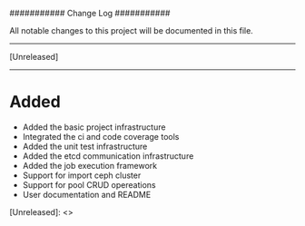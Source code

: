 ###########
Change Log
###########


All notable changes to this project will be documented in this file.

*************
[Unreleased]
*************

Added
=====
- Added the basic project infrastructure
- Integrated the ci and code coverage tools
- Added the unit test infrastructure
- Added the etcd communication infrastructure
- Added the job execution framework
- Support for import ceph cluster
- Support for pool CRUD opereations
- User documentation and README

[Unreleased]: <<github tag for this release>>
